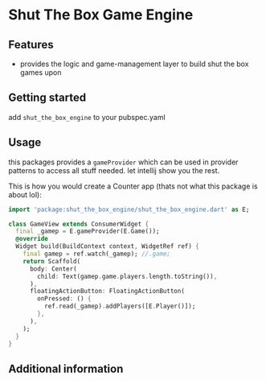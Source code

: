 # Shut The Box Game Engine

## Features

- provides the logic and game-management layer to build shut the box games upon

## Getting started

add `shut_the_box_engine` to your pubspec.yaml

## Usage

this packages provides a `gameProvider` which can be used in provider patterns to access all stuff needed.
let intellij show you the rest.

This is how you would create a Counter app (thats not what this package is about lol):

```dart
import 'package:shut_the_box_engine/shut_the_box_engine.dart' as E;

class GameView extends ConsumerWidget {
  final _gamep = E.gameProvider(E.Game());
  @override
  Widget build(BuildContext context, WidgetRef ref) {
    final gamep = ref.watch(_gamep); //.game;
    return Scaffold(
      body: Center(
        child: Text(gamep.game.players.length.toString()),
      ),
      floatingActionButton: FloatingActionButton(
        onPressed: () {
          ref.read(_gamep).addPlayers([E.Player()]);
        },
      ),
    );
  }
}
```

## Additional information
